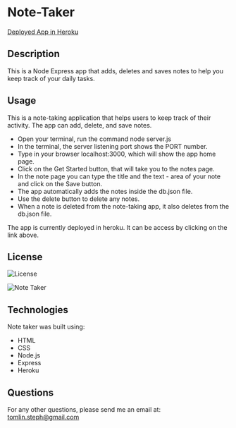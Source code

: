 # Note-Taker

[Deployed App in Heroku](https://secret-meadow-33926.herokuapp.com/)

## Description

This is a Node Express app that adds, deletes and saves notes to help you keep track of your daily tasks.

## Usage

This is a note-taking application that helps users to keep track of their activity. The app can add, delete, and save notes.

- Open your terminal, run the command node server.js
- In the terminal, the server listening port shows the PORT number.
- Type in your browser localhost:3000, which will show the app home page.
- Click on the Get Started button, that will take you to the notes page.
- In the note page you can type the title and the text - area of your note and click on the Save button.
- The app automatically adds the notes inside the db.json file.
- Use the delete button to delete any notes.
- When a note is deleted from the note-taking app, it also deletes from the db.json file.

The app is currently deployed in heroku. It can be access by clicking on the link above.

## License

![License](https://img.shields.io/badge/License-MIT-blue.svg "License Badge")

![Note Taker](images/notetaker.gif)

## Technologies

Note taker was built using:

- HTML
- CSS
- Node.js
- Express
- Heroku

## Questions

For any other questions, please send me an email at: tomlin.steph@gmail.com
